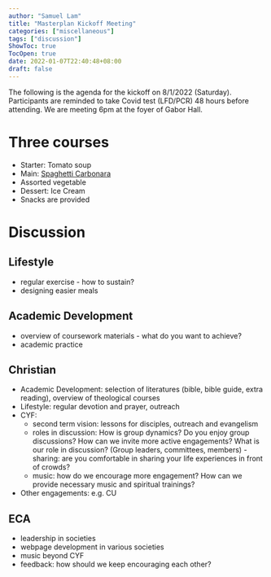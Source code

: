 ```yaml
---
author: "Samuel Lam"
title: "Masterplan Kickoff Meeting"
categories: ["miscellaneous"]
tags: ["discussion"]
ShowToc: true
TocOpen: true
date: 2022-01-07T22:40:48+08:00
draft: false
---
```


The following is the agenda for the kickoff on 8/1/2022 (Saturday). Participants are reminded to take Covid test (LFD/PCR) 48 hours before attending. We are meeting 6pm at the foyer of Gabor Hall.

# Three courses
- Starter: Tomato soup
- Main: [Spaghetti Carbonara](https://www.bbcgoodfood.com/recipes/ultimate-spaghetti-carbonara-recipe)
- Assorted vegetable
- Dessert: Ice Cream
- Snacks are provided

# Discussion

## Lifestyle
- regular exercise - how to sustain?
- designing easier meals

## Academic Development
- overview of coursework materials - what do you want to achieve?
- academic practice

## Christian
- Academic Development: selection of literatures (bible, bible guide, extra reading), overview of theological courses
- Lifestyle: regular devotion and prayer, outreach
- CYF: 
    - second term vision: lessons for disciples, outreach and evangelism
    - roles in discussion: How is group dynamics? Do you enjoy group discussions? How can we invite more active engagements? What is our role in discussion? (Group leaders, committees, members) - sharing: are you comfortable in sharing your life experiences in front of crowds? 
    - music: how do we encourage more engagement? How can we provide necessary music and spiritual trainings? 
- Other engagements: e.g. CU

## ECA
- leadership in societies
- webpage development in various societies
- music beyond CYF
- feedback: how should we keep encouraging each other?

